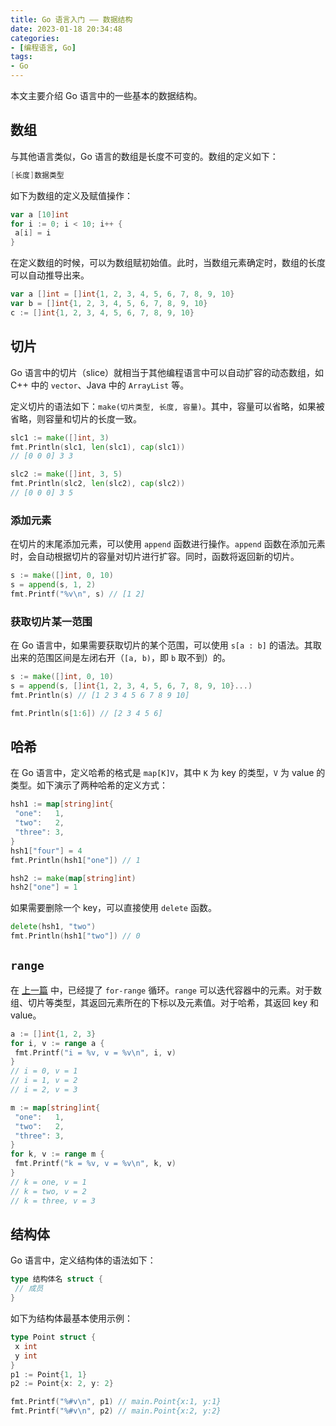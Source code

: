 ```yaml
---
title: Go 语言入门 —— 数据结构
date: 2023-01-18 20:34:48
categories:
- [编程语言, Go]
tags:
- Go
---
```

本文主要介绍 Go 语言中的一些基本的数据结构。

<!-- more -->

## 数组

与其他语言类似，Go 语言的数组是长度不可变的。数组的定义如下：

```go
[长度]数据类型
```

如下为数组的定义及赋值操作：

```go
var a [10]int
for i := 0; i < 10; i++ {
 a[i] = i
}
```

在定义数组的时候，可以为数组赋初始值。此时，当数组元素确定时，数组的长度可以自动推导出来。

```go
var a []int = []int{1, 2, 3, 4, 5, 6, 7, 8, 9, 10}
var b = []int{1, 2, 3, 4, 5, 6, 7, 8, 9, 10}
c := []int{1, 2, 3, 4, 5, 6, 7, 8, 9, 10}
```

## 切片

Go 语言中的切片（slice）就相当于其他编程语言中可以自动扩容的动态数组，如 C++ 中的 `vector`、Java 中的 `ArrayList` 等。

定义切片的语法如下：`make(切片类型, 长度, 容量)`。其中，容量可以省略，如果被省略，则容量和切片的长度一致。

```go
slc1 := make([]int, 3)
fmt.Println(slc1, len(slc1), cap(slc1))
// [0 0 0] 3 3

slc2 := make([]int, 3, 5)
fmt.Println(slc2, len(slc2), cap(slc2))
// [0 0 0] 3 5
```

### 添加元素

在切片的末尾添加元素，可以使用 `append` 函数进行操作。`append` 函数在添加元素时，会自动根据切片的容量对切片进行扩容。同时，函数将返回新的切片。

```go
s := make([]int, 0, 10)
s = append(s, 1, 2)
fmt.Printf("%v\n", s) // [1 2]
```

### 获取切片某一范围

在 Go 语言中，如果需要获取切片的某个范围，可以使用 `s[a : b]` 的语法。其取出来的范围区间是左闭右开（`[a, b)`，即 `b` 取不到）的。

```go
s := make([]int, 0, 10)
s = append(s, []int{1, 2, 3, 4, 5, 6, 7, 8, 9, 10}...)
fmt.Println(s) // [1 2 3 4 5 6 7 8 9 10]

fmt.Println(s[1:6]) // [2 3 4 5 6]
```

## 哈希

在 Go 语言中，定义哈希的格式是 `map[K]V`，其中 `K` 为 key 的类型，`V` 为 value 的类型。如下演示了两种哈希的定义方式：

```go
hsh1 := map[string]int{
 "one":   1,
 "two":   2,
 "three": 3,
}
hsh1["four"] = 4
fmt.Println(hsh1["one"]) // 1

hsh2 := make(map[string]int)
hsh2["one"] = 1
```

如果需要删除一个 key，可以直接使用 `delete` 函数。

```go
delete(hsh1, "two")
fmt.Println(hsh1["two"]) // 0
```

## `range`

在 [上一篇](/archives/go-basic-syntax/) 中，已经提了 `for-range` 循环。`range` 可以迭代容器中的元素。对于数组、切片等类型，其返回元素所在的下标以及元素值。对于哈希，其返回 key 和 value。

```go
a := []int{1, 2, 3}
for i, v := range a {
 fmt.Printf("i = %v, v = %v\n", i, v)
}
// i = 0, v = 1
// i = 1, v = 2
// i = 2, v = 3

m := map[string]int{
 "one":   1,
 "two":   2,
 "three": 3,
}
for k, v := range m {
 fmt.Printf("k = %v, v = %v\n", k, v)
}
// k = one, v = 1
// k = two, v = 2
// k = three, v = 3
```

## 结构体

Go 语言中，定义结构体的语法如下：

```go
type 结构体名 struct {
 // 成员
}
```

如下为结构体最基本使用示例：

```go
type Point struct {
 x int
 y int
}
p1 := Point{1, 1}
p2 := Point{x: 2, y: 2}

fmt.Printf("%#v\n", p1) // main.Point{x:1, y:1}
fmt.Printf("%#v\n", p2) // main.Point{x:2, y:2}
```
